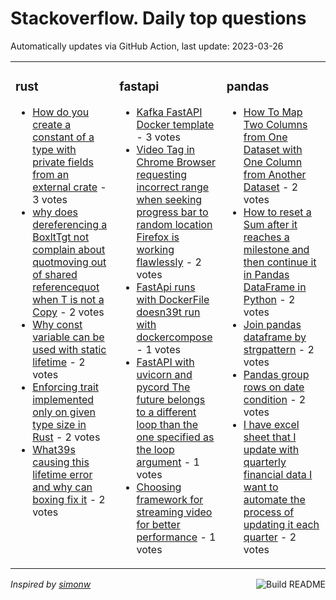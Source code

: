 # Stackoverflow. Daily top questions 

Automatically updates via GitHub Action, last update: <!-- date starts -->2023-03-26<!-- date ends -->


<table><tr><td valign="top" width="33%">

### rust
<!-- rust starts -->
* [How do you create a constant of a type with private fields from an external crate](https://stackoverflow.com/questions/75842663/how-do-you-create-a-constant-of-a-type-with-private-fields-from-an-external-crat) - 3 votes
* [why does dereferencing a BoxltTgt not complain about quotmoving out of shared referencequot when T is not a Copy](https://stackoverflow.com/questions/75846106/why-does-dereferencing-a-boxt-not-complain-about-moving-out-of-shared-referen) - 2 votes
* [Why const variable can be used with static lifetime](https://stackoverflow.com/questions/75839662/why-const-variable-can-be-used-with-static-lifetime) - 2 votes
* [Enforcing trait implemented only on given type size in Rust](https://stackoverflow.com/questions/75846364/enforcing-trait-implemented-only-on-given-type-size-in-rust) - 2 votes
* [What39s causing this lifetime error and why can boxing fix it](https://stackoverflow.com/questions/75838940/whats-causing-this-lifetime-error-and-why-can-boxing-fix-it) - 2 votes
<!-- rust ends -->
</td><td valign="top" width="34%">


### fastapi
<!-- fastapi starts -->
* [Kafka  FastAPI  Docker template](https://stackoverflow.com/questions/75839415/kafka-fastapi-docker-template) - 3 votes
* [Video Tag in Chrome Browser requesting incorrect range when seeking progress bar to random location Firefox is working flawlessly](https://stackoverflow.com/questions/75844726/video-tag-in-chrome-browser-requesting-incorrect-range-when-seeking-progress-bar) - 2 votes
* [FastApi runs with DockerFile doesn39t run with dockercompose](https://stackoverflow.com/questions/75844128/fastapi-runs-with-dockerfile-doesnt-run-with-docker-compose) - 1 votes
* [FastAPI with uvicorn and pycord  The future belongs to a different loop than the one specified as the loop argument](https://stackoverflow.com/questions/75848232/fastapi-with-uvicorn-and-pycord-the-future-belongs-to-a-different-loop-than-th) - 1 votes
* [Choosing framework for streaming video for better performance](https://stackoverflow.com/questions/75845483/choosing-framework-for-streaming-video-for-better-performance) - 1 votes
<!-- fastapi ends -->
</td><td valign="top" width="34%">


### pandas
<!-- pandas starts -->
* [How To Map Two Columns from One Dataset with One Column from Another Dataset](https://stackoverflow.com/questions/75847820/how-to-map-two-columns-from-one-dataset-with-one-column-from-another-dataset) - 2 votes
* [How to reset a Sum after it reaches a milestone and then continue it in Pandas DataFrame in Python](https://stackoverflow.com/questions/75841771/how-to-reset-a-sum-after-it-reaches-a-milestone-and-then-continue-it-in-pandas-d) - 2 votes
* [Join pandas dataframe by strgpattern](https://stackoverflow.com/questions/75845713/join-pandas-dataframe-by-strg-pattern) - 2 votes
* [Pandas  group rows on date condition](https://stackoverflow.com/questions/75843385/pandas-group-rows-on-date-condition) - 2 votes
* [I have excel sheet that I update with quarterly financial data I want to automate the process of updating it each quarter](https://stackoverflow.com/questions/75842941/i-have-excel-sheet-that-i-update-with-quarterly-financial-data-i-want-to-automa) - 2 votes
<!-- pandas ends -->
</td></tr></table>

<a href="https://github.com/hp0404/hp0404/actions"><img src="https://github.com/hp0404/hp0404/workflows/Build%20README/badge.svg" align="right" alt="Build README"></a> <p>*Inspired by  [simonw](https://github.com/simonw/simonw)*</p>
